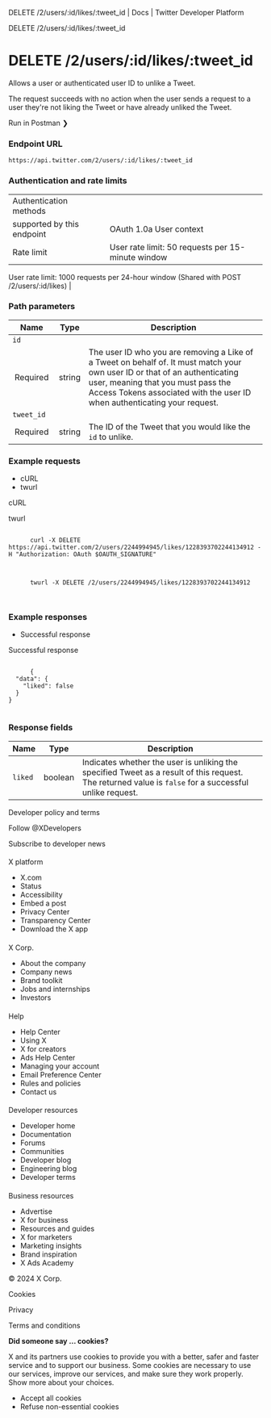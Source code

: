 



DELETE /2/users/:id/likes/:tweet\_id | Docs | Twitter Developer Platform 





































































































DELETE /2/users/:id/likes/:tweet\_id



DELETE /2/users/:id/likes/:tweet\_id
====================================


Allows a user or authenticated user ID to unlike a Tweet.  

  

The request succeeds with no action when the user sends a request to a user they're not liking the Tweet or have already unliked the Tweet.


Run in Postman ❯

  

  




### Endpoint URL


`https://api.twitter.com/2/users/:id/likes/:tweet_id`  

  




### Authentication and rate limits




|  |  |
| --- | --- |
| Authentication methods
supported by this endpoint | OAuth 1.0a User context |
| Rate limit | User rate limit: 50 requests per 15-minute window
User rate limit: 1000 requests per 24-hour window
(Shared with POST /2/users/:id/likes) |


### Path parameters




| Name | Type | Description |
| --- | --- | --- |
| `id`
 Required  | string | The user ID who you are removing a Like of a Tweet on behalf of. It must match your own user ID or that of an authenticating user, meaning that you must pass the Access Tokens associated with the user ID when authenticating your request. |
| `tweet_id`
 Required  | string | The ID of the Tweet that you would like the `id` to unlike. |


  

  




### Example requests








* cURL
* twurl


















 cURL
 

 twurl
 
















```

      curl -X DELETE https://api.twitter.com/2/users/2244994945/likes/1228393702244134912 -H "Authorization: OAuth $OAUTH_SIGNATURE"
    
```
















```

      twurl -X DELETE /2/users/2244994945/likes/1228393702244134912

    
```












### Example responses








* Successful response


















 Successful response
 
















```

      {
  "data": {
    "liked": false
  }
}
    
```












### Response fields



| Name | Type | Description |
| --- | --- | --- |
| `liked` | boolean | Indicates whether the user is unliking the specified Tweet as a result of this request. The returned value is `false` for a successful unlike request. |



















Developer policy and terms


Follow @XDevelopers


Subscribe to developer news












#### 
 X platform


* X.com
* Status
* Accessibility
* Embed a post
* Privacy Center
* Transparency Center
* Download the X app




#### 
 X Corp.


* About the company
* Company news
* Brand toolkit
* Jobs and internships
* Investors




#### 
 Help


* Help Center
* Using X
* X for creators
* Ads Help Center
* Managing your account
* Email Preference Center
* Rules and policies
* Contact us




#### 
 Developer resources


* Developer home
* Documentation
* Forums
* Communities
* Developer blog
* Engineering blog
* Developer terms




#### 
 Business resources


* Advertise
* X for business
* Resources and guides
* X for marketers
* Marketing insights
* Brand inspiration
* X Ads Academy









 © 2024 X Corp.
 


Cookies


Privacy


Terms and conditions






















**Did someone say … cookies?**  
  


 X and its partners use cookies to provide you with a better, safer and
 faster service and to support our business. Some cookies are necessary to use
 our services, improve our services, and make sure they work properly.
 Show more about your choices.


 




* Accept all cookies
* Refuse non-essential cookies















